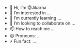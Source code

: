 - 👋 Hi, I’m @Jikarna
- 👀 I’m interested in ...
- 🌱 I’m currently learning ...
- 💞️ I’m looking to collaborate on ...
- 📫 How to reach me ...
- 😄 Pronouns: ...
- ⚡ Fun fact: ...

<!---
Jikarna/Jikarna is a ✨ special ✨ repository because its `README.md` (this file) appears on your GitHub profile.
You can click the Preview link to take a look at your changes.
--->
